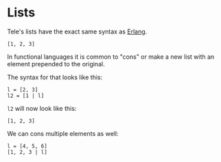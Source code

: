 # Lists

Tele's lists have the exact same syntax as [Erlang](https://www.erlang.org/doc/system/data_types.html#list).

```
[1, 2, 3]
```

In functional languages it is common to "cons" or make a new list with an element prepended to the original.

The syntax for that looks like this:

```
l = [2, 3]
l2 = [1 | l]
```

`l2` will now look like this:
```
[1, 2, 3]
```

We can cons multiple elements as well:

```
l = [4, 5, 6]
[1, 2, 3 | l]
```


